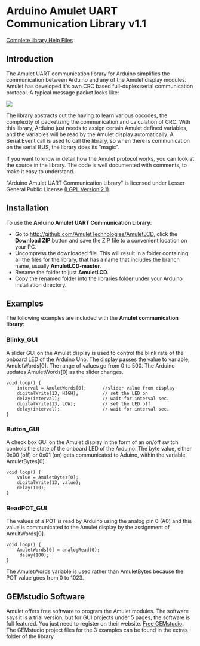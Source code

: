 # Arduino Amulet UART Communication Library v1.1 #


[Complete library Help Files](https://amulettechnologies.github.io/AmuletLCD/)

## Introduction ##

The Amulet UART communication library for Arduino simplifies the communication between Arduino and any of the Amulet display modules. Amulet has developed it's own CRC based full-duplex serial communication protocol.  A typical message packet looks like:

![](http://www.amulettechnologies.com/images/jdownloads/downloadimages/Protocol.jpg)


The library abstracts out the having to learn various opcodes, the complexity of packetizing the communication and calculation of CRC. With this library, Arduino just needs to assign certain Amulet defined variables, and the variables will be read by the Amulet display automatically.  A Serial.Event call is used to call the library, so when there is communication on the serial BUS, the library does its "magic". 

If you want to know in detail how the Amulet protocol works, you can look at the source in the library.  The code is well documented with comments, to make it easy to understand. 

"Arduino Amulet UART Communication Library" is licensed under Lesser General Public License 
 [(LGPL Version 2.1)](http://www.gnu.org/licenses/old-licenses/lgpl-2.1.en.html).

## Installation ##
To use the **Arduino Amulet UART Communication Library**:  
- Go to http://github.com/AmuletTechnologies/AmuletLCD, click the **Download ZIP** button and save the ZIP file to a convenient location on your PC.
- Uncompress the downloaded file.  This will result in a folder containing all the files for the library, that has a name that includes the branch name, usually **AmuletLCD-master**.
- Rename the folder to just **AmuletLCD**.
- Copy the renamed folder into the libraries folder under your Arduino installation directory. 

## Examples ##
The following examples are included with the **Amulet communication library**:
###  Blinky_GUI  

A slider GUI on the Amulet display is used to control the blink rate of the onboard LED of the Arduino Uno.  The display passes the value to variable, AmuletWords[0]. The range of values go from 0 to 500.  The Arduino updates AmuletWords[0] as the slider changes.

    void loop() {
		interval = AmuletWords[0];		//slider value from display 
		digitalWrite(13, HIGH);  		// set the LED on
		delay(interval);              	// wait for interval sec.
		digitalWrite(13, LOW);    		// set the LED off
		delay(interval);              	// wait for interval sec.
	}
  
###  Button_GUI  

A check box GUI on the Amulet display in the form of an on/off switch controls the state of the onboard LED of the Arduino. The byte value, either 0x00 (off) or 0x01 (on) gets communicated to Aduino, within the variable, AmuletBytes[0]. 

    void loop() {
       	value = AmuletBytes[0];
    	digitalWrite(13, value);
      	delay(100);
    } 
  

###  ReadPOT_GUI  

The values of a POT is read by Arduino using the analog pin 0 (A0) and this value is communicated to the Amulet display by the assignment of AmultWords[0]. 


    void loop() {
       	AmuletWords[0] = analogRead(0);
     	 delay(100);
    }

The AmuletWords variable is used rather than AmuletBytes because the POT value goes from 0 to 1023.


## GEMstudio Software ##
Amulet offers free software to program the Amulet modules. The software says it is a trial version, but for GUI projects under 5 pages, the software is full featured. You just need to register on their website.   [Free GEMstudio](http://www.amulettechnologies/index.php/sales/try-software).  The GEMstudio project files for the 3 examples can be found in the extras folder of the library.
